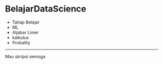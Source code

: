 # BelajarDataScience
- Tahap Belajar
- ML
- Aljabar Linier
- kalkulus
- Probality
<hr>
Mau skripsi
semoga
